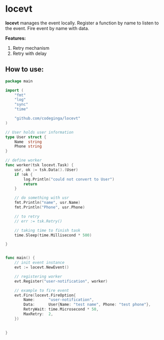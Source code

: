 # locevt
**locevt** manages the event locally. Register a function by name to listen to the event.  Fire event by name with data.

**Features:**
1. Retry mechanism
2. Retry with delay

## How to use:
```go
package main

import (
	"fmt"
	"log"
	"sync"
	"time"

	"github.com/codeginga/locevt"
)

// User holds user information
type User struct {
	Name  string
	Phone string
}

// define worker
func worker(tsk locevt.Task) {
	usr, ok := tsk.Data().(User)
	if !ok {
		log.Println("could not convert to User")
		return
	}

	// do something with usr
	fmt.Println("name", usr.Name)
	fmt.Println("Phone", usr.Phone)

	// to retry
	// err := tsk.Retry()

	// taking time to finish task
	time.Sleep(time.Millisecond * 500)

}


func main() {
	// init event instance
	evt := locevt.NewEvent()

	// registering worker
	evt.Register("user-notification", worker)

	// example to fire event
	evt.Fire(locevt.FireOption{
		Name:      "user-notification",
		Data:      User{Name: "test name", Phone: "test phone"},
		RetryWait: time.Microsecond * 50,
		MaxRetry:  2,
	})

	
}

```